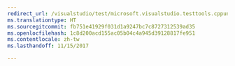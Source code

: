 ```yaml
---
redirect_url: /visualstudio/test/microsoft.visualstudio.testtools.cppunittestframework-api-reference
ms.translationtype: HT
ms.sourcegitcommit: fb751e41929f031d1a9247bc7c8727312539ad35
ms.openlocfilehash: 1c8d200acd155ac05b04c4a945d39128817fe951
ms.contentlocale: zh-tw
ms.lasthandoff: 11/15/2017

---
```


